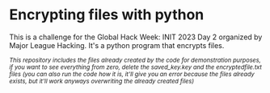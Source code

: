 # Encrypting files with python
This is a challenge for the Global Hack Week: INIT 2023 Day 2 organized by Major League Hacking. It's a python program that encrypts files.

<sub>*This repository includes the files already created by the code for demonstration purposes, if you want to see everything from zero, delete the saved_key.key and the encryptedfile.txt files (you can also run the code how it is, it'll give you an error because the files already exists, but it'll work anyways overwriting the already created files)*</sub>
